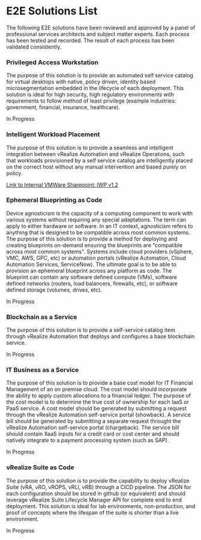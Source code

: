 # E2E Solutions List
The following E2E solutions have been reviewed and approved by a panel of professional services architects and subject matter experts. Each process has been tested and recorded. The result of each process has been validated consistently. 

### Privileged Access Workstation
The purpose of this solution is to provide an automated self service catalog for virtual desktops with native, policy driven, identity based microsegmentation embedded in the lifecycle of each deployment. This solution is ideal for high security, high regulatory environments with requirements to follow method of least privilege (example industries: government, financial, insurance, healthcare). 

In Progress

### Intelligent Workload Placement
The purpose of this solution is to provide a seamless and intelligent integration between vRealize Automation and vRealize Operations, such that workloads provisioned by a self service catalog are intelligently placed on the correct host without any manual intervention and based purely on policy. 

[Link to Internal VMWare Sharepoint: IWP v1.2](https://onevmw-my.sharepoint.com/:b:/g/personal/boconnor_vmware_com/Ef-Rxk3EgPZOv13we351i1sBW2LkAoh62WjncC3yGeTvVA?e=w6LL14)

### Ephemeral Blueprinting as Code
Device agnosticism is the capacity of a computing component to work with various systems without requiring any special adaptations. The term can apply to either hardware or software. In an IT context, agnosticism refers to anything that is designed to be compatible across most common systems. The purpose of this solution is to provide a method for deploying and creating blueprints on-demand ensuring the blueprints are "compatible across most common systems". Systems include cloud providers (vSphere, VMC, AWS, GPC, etc) or automation portals (vRealize Automation, Cloud Automation Services, ServiceNow). The ultimate goal is to be able to provision an ephemeral blueprint across any platform as code. The blueprint can contain any software defined compute (VMs), software defined networks (routers, load balancers, firewalls, etc), or software defined storage (volumes, drives, etc). 

In Progress

### Blockchain as a Service
The purpose of this solution is to provide a self-service catalog item through vRealize Automation that deploys and configures a base blockchain service. 

In Progress

### IT Business as a Service
The purpose of this solution is to provide a base cost model for IT Financial Management of an on premise cloud. The cost model should incorporate the ability to apply custom allocations to a financial ledger. The purpose of the cost model is to determine the true cost of ownership for each IaaS or PaaS service. A cost model should be generated by submitting a request through the vRealize Automation self-service portal (showback). A service bill should be generated by submitting a separate request throught the vRealize Automation self-service portal (chargeback). The service bill should contain XaaS inputs for a credit card or cost center and should natively integrate to a payment processing system (such as SAP). 

In Progress

### vRealize Suite as Code
The purpose of this solution is to provide the capability to deploy vRealize Suite (vRA, vRO, vROPS, vRLI, vRB) through a CICD pipeline. The JSON for each configuration should be stored in github (or equivalent) and should leverage vRealize Suite Lifecycle Manager API for complete end to end deployment. This solution is ideal for lab environments, non-production, and proof of concepts where the lifespan of the suite is shorter than a live environment. 

In Progress
